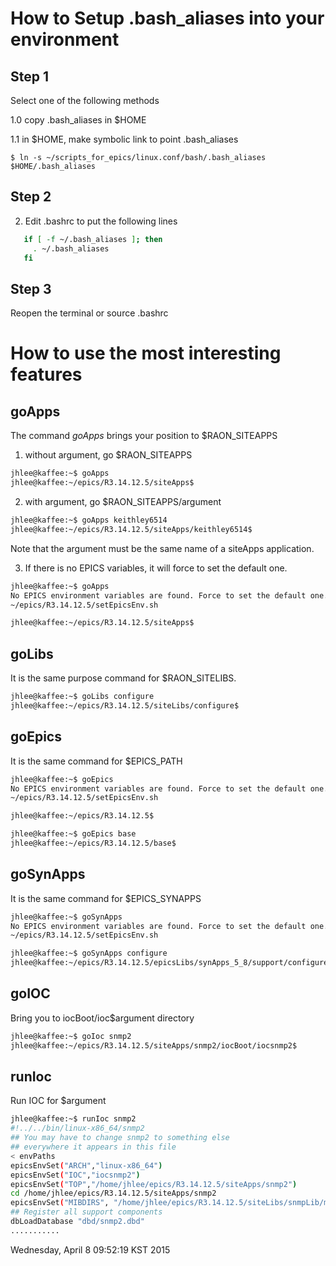 # How to Setup .bash_aliases into your environment

## Step 1 
  Select one of the following methods 

1.0 copy .bash_aliases in $HOME

1.1 in $HOME, make symbolic link to point .bash_aliases

    $ ln -s ~/scripts_for_epics/linux.conf/bash/.bash_aliases $HOME/.bash_aliases

## Step 2 

2.  Edit .bashrc to put the following lines 

```bash
   if [ -f ~/.bash_aliases ]; then
     . ~/.bash_aliases
   fi
```

## Step 3 

   Reopen the terminal or source .bashrc

# How to use the most interesting features 

## goApps 

The command *goApps* brings your position to $RAON_SITEAPPS

1. without argument, go $RAON_SITEAPPS

```bash
jhlee@kaffee:~$ goApps
jhlee@kaffee:~/epics/R3.14.12.5/siteApps$ 
```

2. with argument, go $RAON_SITEAPPS/argument

```bash
jhlee@kaffee:~$ goApps keithley6514
jhlee@kaffee:~/epics/R3.14.12.5/siteApps/keithley6514$ 
```
   Note that the argument must be the same name of a siteApps application.

3. If there is no EPICS variables, it will force to set the default one.

```bash
jhlee@kaffee:~$ goApps
No EPICS environment variables are found. Force to set the default one.
~/epics/R3.14.12.5/setEpicsEnv.sh

jhlee@kaffee:~/epics/R3.14.12.5/siteApps$ 
```


## goLibs 

It is the same purpose command for $RAON_SITELIBS.

```bash
jhlee@kaffee:~$ goLibs configure
jhlee@kaffee:~/epics/R3.14.12.5/siteLibs/configure$ 
```

## goEpics

It is the same command for $EPICS_PATH
```bash
jhlee@kaffee:~$ goEpics 
No EPICS environment variables are found. Force to set the default one.
~/epics/R3.14.12.5/setEpicsEnv.sh

jhlee@kaffee:~/epics/R3.14.12.5$ 

jhlee@kaffee:~$ goEpics base
jhlee@kaffee:~/epics/R3.14.12.5/base$ 
```


## goSynApps

It is the same command for $EPICS_SYNAPPS
```bash
jhlee@kaffee:~$ goSynApps 
No EPICS environment variables are found. Force to set the default one.
~/epics/R3.14.12.5/setEpicsEnv.sh

jhlee@kaffee:~$ goSynApps configure
jhlee@kaffee:~/epics/R3.14.12.5/epicsLibs/synApps_5_8/support/configure$ 

```





## goIOC 

Bring you to iocBoot/ioc$argument directory
```bash
jhlee@kaffee:~$ goIoc snmp2
jhlee@kaffee:~/epics/R3.14.12.5/siteApps/snmp2/iocBoot/iocsnmp2$ 
```

## runIoc 

Run IOC for $argument 

```bash
jhlee@kaffee:~$ runIoc snmp2
#!../../bin/linux-x86_64/snmp2
## You may have to change snmp2 to something else
## everywhere it appears in this file
< envPaths
epicsEnvSet("ARCH","linux-x86_64")
epicsEnvSet("IOC","iocsnmp2")
epicsEnvSet("TOP","/home/jhlee/epics/R3.14.12.5/siteApps/snmp2")
cd /home/jhlee/epics/R3.14.12.5/siteApps/snmp2
epicsEnvSet("MIBDIRS", "/home/jhlee/epics/R3.14.12.5/siteLibs/snmpLib/mibs")
## Register all support components
dbLoadDatabase "dbd/snmp2.dbd"
...........
```

Wednesday, April  8 09:52:19 KST 2015
